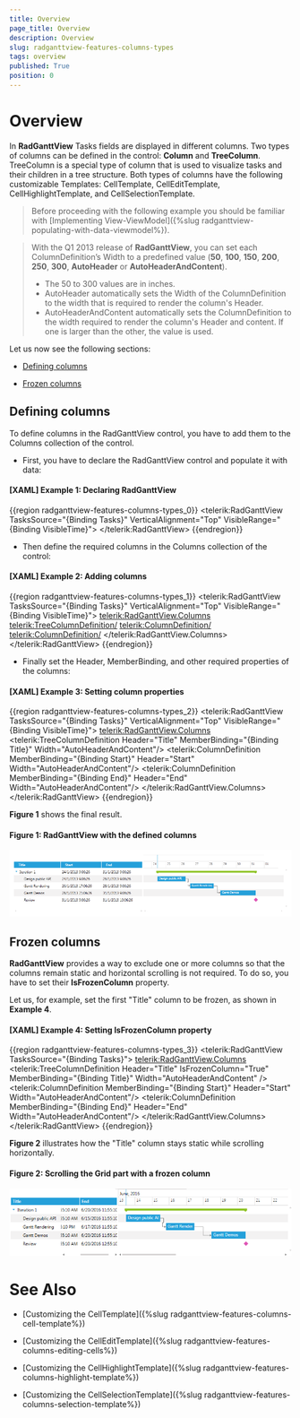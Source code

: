 ```yaml
---
title: Overview
page_title: Overview
description: Overview
slug: radganttview-features-columns-types
tags: overview
published: True
position: 0
---
```


# Overview

In __RadGanttView__ Tasks fields are displayed in different columns. Two types of columns can be defined in the control: __Column__ and __TreeColumn__. TreeColumn is a special type of column that is used to visualize tasks and their children in a tree structure. Both types of columns have the following customizable Templates: CellTemplate, CellEditTemplate, CellHighlightTemplate, and CellSelectionTemplate.

>Before proceeding with the following example you should be familiar with [Implementing View-ViewModel]({%slug radganttview-populating-with-data-viewmodel%}). 

<!-- -->

>With the Q1 2013 release of __RadGanttView__, you can set each ColumnDefinition’s Width to a predefined value (__50__, __100__, __150__, __200__, __250__, __300__, __AutoHeader__ or __AutoHeaderAndContent__).
>	* The 50 to 300 values are in inches.
>	* AutoHeader automatically sets the Width of the ColumnDefinition to the width that is required to render the column's Header.
>	* AutoHeaderAndContent automatically sets the ColumnDefinition to the width required to render the column's Header and content. If one is larger than the other, the value is used.

Let us now see the following sections:

* [Defining columns](#defining-columns)

* [Frozen columns](#frozen-columns)

## Defining columns

To define columns in the RadGanttView control, you have to add them to the Columns collection of the control.

* First, you have to declare the RadGanttView control and populate it with data:

#### __[XAML] Example 1: Declaring RadGanttView__

{{region radganttview-features-columns-types_0}}
	<telerik:RadGanttView TasksSource="{Binding Tasks}"
						  VerticalAlignment="Top"
						  VisibleRange="{Binding VisibleTime}">
	</telerik:RadGanttView>
{{endregion}}

* Then define the required columns in the Columns collection of the control:

#### __[XAML] Example 2: Adding columns__

{{region radganttview-features-columns-types_1}}
	<telerik:RadGanttView TasksSource="{Binding Tasks}"
						  VerticalAlignment="Top"
						  VisibleRange="{Binding VisibleTime}">
		<telerik:RadGanttView.Columns>
			<telerik:TreeColumnDefinition/>
			<telerik:ColumnDefinition/>
			<telerik:ColumnDefinition/>
		</telerik:RadGanttView.Columns>
	</telerik:RadGanttView>
{{endregion}}

* Finally set the Header, MemberBinding, and other required properties of the columns: 

#### __[XAML] Example 3: Setting column properties__

{{region radganttview-features-columns-types_2}}
	<telerik:RadGanttView TasksSource="{Binding Tasks}"
				VerticalAlignment="Top"
				VisibleRange="{Binding VisibleTime}">
		<telerik:RadGanttView.Columns>
			<telerik:TreeColumnDefinition Header="Title" MemberBinding="{Binding Title}" Width="AutoHeaderAndContent"/>
			<telerik:ColumnDefinition MemberBinding="{Binding Start}" Header="Start" Width="AutoHeaderAndContent"/>
			<telerik:ColumnDefinition MemberBinding="{Binding End}" Header="End" Width="AutoHeaderAndContent"/>
		</telerik:RadGanttView.Columns>
	</telerik:RadGanttView>
{{endregion}}

__Figure 1__ shows the final result.

#### __Figure 1: RadGanttView with the defined columns__

![radganttview-features-columns-overview](images/radganttview-features-columns-overview.png)

## Frozen columns

__RadGanttView__ provides a way to exclude one or more columns so that the columns remain static and horizontal scrolling is not required. To do so, you have to set their __IsFrozenColumn__ property.  

Let us, for example, set the first "Title" column to be frozen, as shown in __Example 4__.

#### __[XAML] Example 4: Setting IsFrozenColumn property__

{{region radganttview-features-columns-types_3}}
	<telerik:RadGanttView TasksSource="{Binding Tasks}">
		<telerik:RadGanttView.Columns>
			<telerik:TreeColumnDefinition Header="Title" IsFrozenColumn="True" MemberBinding="{Binding Title}" Width="AutoHeaderAndContent" />
			<telerik:ColumnDefinition MemberBinding="{Binding Start}" Header="Start" Width="AutoHeaderAndContent"/>
			<telerik:ColumnDefinition MemberBinding="{Binding End}" Header="End" Width="AutoHeaderAndContent"/>
		</telerik:RadGanttView.Columns>  
	</telerik:RadGanttView>
{{endregion}}

__Figure 2__ illustrates how the "Title" column stays static while scrolling horizontally.

#### __Figure 2: Scrolling the Grid part with a frozen column__

![RadGanttView Frozen Column](images/radganttview-features-columns-overview_01.png)

# See Also

 * [Customizing the CellTemplate]({%slug radganttview-features-columns-cell-template%})

 * [Customizing the CellEditTemplate]({%slug radganttview-features-columns-editing-cells%})

 * [Customizing the CellHighlightTemplate]({%slug radganttview-features-columns-highlight-template%})

 * [Customizing the CellSelectionTemplate]({%slug radganttview-features-columns-selection-template%})
